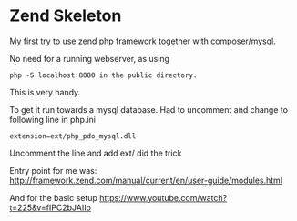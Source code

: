 # Zend Skeleton

My first try to use zend php framework together with composer/mysql.

No need for a running webserver, as using 

```
php -S localhost:8080 in the public directory.
```

This is very handy.

To get it run towards a mysql database. Had to uncomment and change to following line in php.ini

```
extension=ext/php_pdo_mysql.dll
```

Uncomment the line and add ext/ did the trick

Entry point for me was:
http://framework.zend.com/manual/current/en/user-guide/modules.html

And for the basic setup
https://www.youtube.com/watch?t=225&v=fIPC2bJAIIo

 